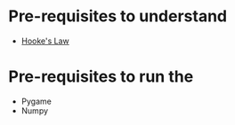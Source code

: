 # Pre-requisites to understand
- [Hooke's Law](https://en.wikipedia.org/wiki/Hooke%27s_law)
# Pre-requisites to run the 
- Pygame
- Numpy